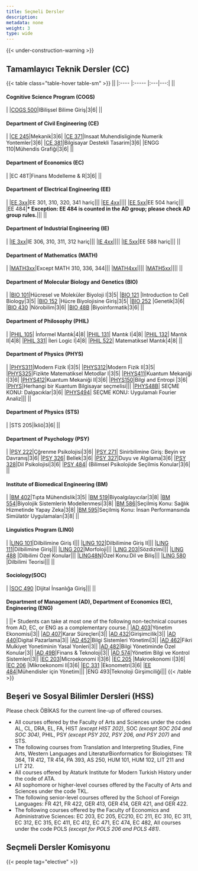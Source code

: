 ```yaml
---
title: Seçmeli Dersler
description:
metadata: none
weight: 3
type: wide
---
```


{{< under-construction-warning >}}


## Tamamlayıcı Teknik Dersler (CC)
<!-- prettier-ignore-start -->
{{< table class="table-hover table-sm" >}}
||
|:---- |:----- |:---|---:|
|| <h4>Cognitive Science Program (COGS)</h4>|
|[COGS 500](https://cogsci.bogazici.edu.tr/tr/courses)|IBilişsel Bilime Giriş|3|6|
|| <h4>Department of Civil Engineering (CE)</h4>|
|[CE 245](http://www.ce.bogazici.edu.tr/?q=course-list-undergraduate)|Mekanik|3|6|
|[CE 371](http://www.ce.bogazici.edu.tr/?q=course-list-undergraduate)|Insaat Muhendisliginde Numerik Yontemler|3|6|
|[CE 381](http://www.ce.bogazici.edu.tr/?q=course-list-undergraduate)|Bilgisayar Destekli Tasarim|3|6|
|ENGG 110|Mühendis Grafiği|3|6|
||<h4>Department of Economics (EC)</h4>|
|EC 48T|Finans Modelleme & R|3|6|
|| <h4>Department of Electrical Engineering (EE)</h4>|
|[EE 3xx](https://ee.bogazici.edu.tr/tr/undergraduate-courses)|EE 301, 310, 320, 341 hariç|||
|[EE 4xx](https://ee.bogazici.edu.tr/tr/undergraduate-courses)||||
|[EE 5xx](https://ee.bogazici.edu.tr/tr/graduate-courses)|EE 504 hariç|||
|EE 484|**\* Exception: EE 484 is counted in the AD group; please check AD group rules.**|||
|| <h4>Department of Industrial Engineering (IE)</h4>|
|[IE 3xx](https://ie.bogazici.edu.tr/tr/undergraduate-courses)|IE 306, 310, 311, 312 hariç|||
|[IE 4xx](https://ie.bogazici.edu.tr/tr/undergraduate-courses)||||
|[IE 5xx](https://ie.bogazici.edu.tr/tr/graduate-courses)|EE 588 hariç|||
|| <h4>Department of Mathematics (MATH)</h4>|
|[MATH3xx](https://math.bogazici.edu.tr/tr/undergraduate-courses#:~:text=Math%20323)|Except MATH 310, 336, 344|||
|[MATH4xx](https://math.bogazici.edu.tr/tr/undergraduate-courses#:~:text=Math%20401)||||
|[MATH5xx](https://math.bogazici.edu.tr/tr/graduate-courses)||||
|| <h4>Department of Molecular Biology and Genetics (BIO)</h4>|
|[BIO 101](https://mbg.bogazici.edu.tr/tr/undergraduate-courses#:~:text=BIO%20101)|Hücresel ve Moleküler Biyoloji I|3|5|
|[BIO 121](https://mbg.bogazici.edu.tr/tr/undergraduate-courses#:~:text=BIO%20121) |Introduction to Cell Biology|3|5|
|[BIO 152](https://mbg.bogazici.edu.tr/tr/undergraduate-courses#:~:text=BIO%20152) |Hücre Biyolojisine Giriş|3|5|
|[BIO 252](https://mbg.bogazici.edu.tr/tr/undergraduate-courses#:~:text=BIO%20252) |Genetik|3|6|
|[BIO 430](https://mbg.bogazici.edu.tr/tr/undergraduate-courses#:~:text=BIO%20430) |Nörobilim|3|6|
|[BIO 48B](https://mbg.bogazici.edu.tr/tr/undergraduate-courses) |Biyoinformatik|3|6|
|| <h4>Department of Philosophy (PHIL)</h4>|
|[PHIL 105](https://phil.bogazici.edu.tr/tr/undergraduate-courses#:~:text=PHIL%20105)| İnformel Mantık|4|8|
|[PHIL 131](https://phil.bogazici.edu.tr/tr/undergraduate-courses#:~:text=PHIL%20131)| Mantık I|4|8|
|[PHIL 132](https://phil.bogazici.edu.tr/tr/undergraduate-courses#:~:text=PHIL%20132)| Mantık II|4|8|
|[PHIL 331](https://phil.bogazici.edu.tr/tr/undergraduate-courses)| İleri Logic I|4|8|
|[PHIL 522](https://phil.bogazici.edu.tr/tr/past-ma-course-catalogue#~:text=PHIL%20522)| Matematiksel Mantık|4|8|
|| <h4>Department of Physics (PHYS)</h4>|
|[PHYS311](https://phys.bogazici.edu.tr/tr/all-physics-courses#:~:text=PHYS%20311)|Modern Fizik I|3|5|
|[PHYS312](https://phys.bogazici.edu.tr/tr/all-physics-courses#:~:text=PHYS%20312)|Modern Fizik II|3|5|
|[PHYS325](https://phys.bogazici.edu.tr/tr/all-physics-courses#:~:text=PHYS%20325)|Fizikte Matematiksel Metodlar I|3|5|
|[PHYS411](https://phys.bogazici.edu.tr/tr/all-physics-courses#:~:text=PHYS%20411)|Kuantum Mekaniği I|3|6|
|[PHYS412](https://phys.bogazici.edu.tr/tr/all-physics-courses#:~:text=PHYS%20412)|Kuantum Mekaniği II|3|6|
|[PHYS150](https://phys.bogazici.edu.tr/tr/all-physics-courses)|Bilgi and Entropi |3|6|
|[PHYS](https://phys.bogazici.edu.tr/tr/all-physics-courses)|Herhangi bir Kuantum Bilgisayar seçmelisi|||
|[PHYS48B](https://phys.bogazici.edu.tr/tr/all-physics-courses)| SEÇME KONU: Dalgacıklar|3|6|
|[PHYS494](https://phys.bogazici.edu.tr/tr/all-physics-courses)| SEÇME KONU: Uygulamalı Fourier Analiz|||
|| <h4>Department of Physics (STS)</h4>|
|STS 205|İkliö|3|6|
|| <h4>Department of Psychology (PSY)</h4>|
|[PSY 222](https://bogazici.edu.tr/tr-TR/Content/Akademik/Lisans_Katalogu/FenEdebiyat_Fakultesi/Psikoloji_Bolumu#:~:text=PSY%20222%20Learning)|Çğrenme Psikolojisi|3|6|
|[PSY 271](https://bogazici.edu.tr/tr-TR/Content/Akademik/Lisans_Katalogu/FenEdebiyat_Fakultesi/Psikoloji_Bolumu#:~:text=PSY%20271)| Sinirbilimine Giriş: Beyin ve Davranış|3|6|
|[PSY 326](https://bogazici.edu.tr/tr-TR/Content/Akademik/Lisans_Katalogu/FenEdebiyat_Fakultesi/Psikoloji_Bolumu#:~:text=PSY%20326)| Bellek|3|6|
|[PSY 327](https://bogazici.edu.tr/tr-TR/Content/Akademik/Lisans_Katalogu/FenEdebiyat_Fakultesi/Psikoloji_Bolumu#:~:text=PSY%20327)|Duyu ve Algılama|3|6|
|[PSY 328](https://bogazici.edu.tr/tr-TR/Content/Akademik/Lisans_Katalogu/FenEdebiyat_Fakultesi/Psikoloji_Bolumu#:~:text=PSY%20328)|Dil Psikolojisi|3|6|
|[PSY 484](https://bogazici.edu.tr/tr-TR/Content/Akademik/Lisans_Katalogu/FenEdebiyat_Fakultesi/Psikoloji_Bolumu#:~:text=PSY%20484)| (Bilimsel Psikolojide Seçilmis Konular|3|6|
|| <h4>Institute of Biomedical Engineering (BM)</h4>|
|[BM 402](https://bme.bogazici.edu.tr/tr/ders-tanimlari)|Tıpta Mühendislik|3|5|
|[BM 519](https://bme.bogazici.edu.tr/tr/ders-tanimlari)|Biyoalgılayıcılar|3|8|
|[BM 554](https://bme.bogazici.edu.tr/tr/ders-tanimlari)|Biyolojik Sistemlerin Modellenmesi|3|8|
|[BM 586](https://bme.bogazici.edu.tr/tr/ders-tanimlari)|Seçilmiş Konu: Sağlık Hizmetinde Yapay Zeka|3|8|
|[BM 595](https://bme.bogazici.edu.tr/tr/ders-tanimlari)|Seçilmiş Konu: İnsan Performansında Simülatör Uygulamaları|3|8|
|| <h4>Linguistics Program (LING)</h4>|
|[LING 101](https://linguistics.bogazici.edu.tr/tr/undergraduate-courses#:~:text=LING%20101)|Dilbilimine Giriş I|||
|[LING 102](https://linguistics.bogazici.edu.tr/tr/undergraduate-courses#:~:text=LING%20102)|Dilbilimine Giriş II|||
|[LING 111](https://linguistics.bogazici.edu.tr/tr/undergraduate-courses#:~:text=LING%20111)|Dilbilimine Giriş|||
|[LING 202](https://linguistics.bogazici.edu.tr/tr/undergraduate-courses#:~:text=LING%20202)|Morfoloji|||
|[LING 203](https://linguistics.bogazici.edu.tr/tr/undergraduate-courses#:~:text=LING%20203)|Sözdizimi|||
|[LING 488](https://linguistics.bogazici.edu.tr/tr/undergraduate-courses#:~:text=LING%2048) |Dilbilimi Özel Konular|||
|[LING48N](https://linguistics.bogazici.edu.tr/tr/undergraduate-courses#:~:text=LING%2048)|Özel Konu:Dil ve Biliş|||
|[LING 580](https://linguistics.bogazici.edu.tr/tr/ma-course-list#:~:text=LING%2058) |Dilbilimi Teorisi|||
|| <h4>Sociology(SOC)</h4>|
|[SOC 490](https://sociology.bogazici.edu.tr/tr/undergraduate-courses) |Dijital İnsanlığa Giriş|||
|| <h4>Department of Management (AD), Department of Economics (EC), Engineering (ENG)</h4>|
||* Students can take at most one of the following non-technical courses from AD, EC, or ENG as a complementary course.|
|[AD 403](https://mgmt.bogazici.edu.tr/tr/course-descriptions)|Yönetim Ekonomisi|3||
|[AD 407](https://mgmt.bogazici.edu.tr/tr/course-descriptions)|Karar Süreçleri|3||
|[AD 432](https://mgmt.bogazici.edu.tr/tr/course-descriptions)|Girişimcilik|3||
|[AD 440](https://mgmt.bogazici.edu.tr/tr/course-descriptions)|Digital Pazarlama|3||
|[AD 452](https://mgmt.bogazici.edu.tr/tr/course-descriptions)|Bilgi Sistemleri Yönetimi|3||
|[AD 462](https://mgmt.bogazici.edu.tr/tr/course-descriptions)|Fikri Mulkiyet Yonetiminin Yasal Yonleri|3||
|[AD 482](https://mgmt.bogazici.edu.tr/tr/course-descriptions)|Bilgi Yönetiminde Özel Konular|3||
|[AD 49B](https://mgmt.bogazici.edu.tr/tr/course-descriptions)|Finans & Teknoloji|3||
|[AD 574](https://mgmt.bogazici.edu.tr/tr/ma/course-descriptions)|Yönetim Bilgi ve Kontrol Sistemleri|3||
|[EC 203](https://econ.bogazici.edu.tr/tr/undergraduate-courses)|Microekonomi I|3|6|
|[EC 205](https://econ.bogazici.edu.tr/tr/undergraduate-courses) |Makroekonomi I|3|6|
|[EC 206](https://econ.bogazici.edu.tr/tr/undergraduate-courses) |Mikroekonomi II|3|6|
|[EC 331](https://econ.bogazici.edu.tr/tr/undergraduate-courses) |Ekonometri|3|6|
|[EE 484](https://econ.bogazici.edu.tr/tr/undergraduate-courses)|Mühendisler için Yönetim|||
|ENG 493|Teknoloji Girşimciliği|||
{{< /table >}}
<!-- prettier-ignore-end -->

## Beşeri ve Sosyal Bilimler Dersleri (HSS)

Please check ÖBİKAS for the current line-up of offered courses.

<ul>
    <li>All courses offered by the Faculty of Arts and Sciences under the codes AL, CL, DRA, EL, FA, HIST <em>(except HIST 202)</em>, SOC <em>(except SOC 204 and SOC 304)</em>, PHIL, PSY <em>(except PSY 202, PSY 206, and PSY 207)</em> and STS.</li>
    <li>The following courses from Translation and Interpreting Studies, Fine Arts, Western Languages and LiteraturBionformatics for Biologistses: TR 364, TR 412, TR 414, PA 393, AS 250, HUM 101, HUM 102, LIT 211 and LIT 212.</li>
    <li>All courses offered by Ataturk Institute for Modern Turkish History under the code of ATA.</li>
    <li>All sophomore or higher-level courses offered by the Faculty of Arts and Sciences under the code TKL.</li>
    <li>The following senior-level courses offered by the School of Foreign Languages: FR 421, FR 422, GER 413, GER 414, GER 421, and GER 422.</li>
    <li>The following courses offered by the Faculty of Economics and Administrative Sciences: EC 203, EC 205, EC210, EC 211, EC 310, EC 311, EC 312, EC 315, EC 411, EC 412, EC 471, EC 474, EC 482, All courses under the code POLS <em>(except for POLS 206 and POLS 481)</em>.</li>
</ul>

## Seçmeli Dersler Komisyonu

{{< people tag="elective" >}}
